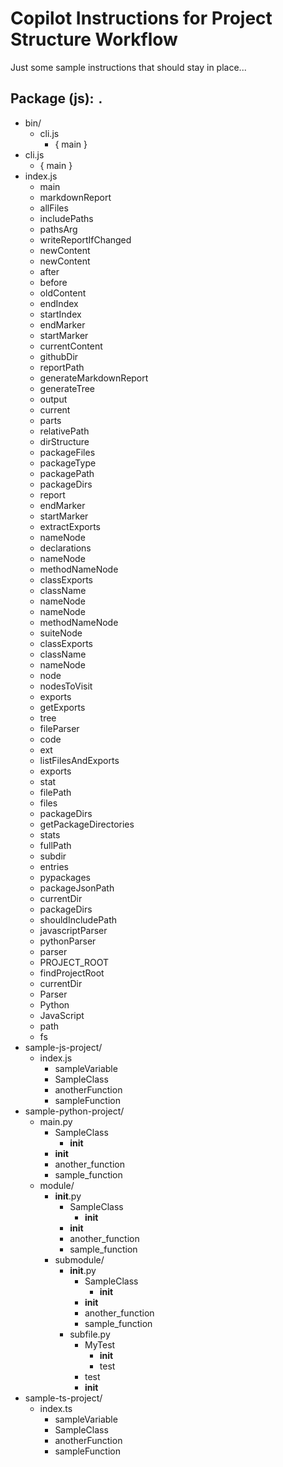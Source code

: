 # Copilot Instructions for Project Structure Workflow

Just some sample instructions that should stay in place...

<!-- BEGIN GENERATED CONTENT -->

## Package (js): `.`

-   bin/
    -   cli.js
        -   { main }
-   cli.js
    -   { main }
-   index.js
    -   main
    -   markdownReport
    -   allFiles
    -   includePaths
    -   pathsArg
    -   writeReportIfChanged
    -   newContent
    -   newContent
    -   after
    -   before
    -   oldContent
    -   endIndex
    -   startIndex
    -   endMarker
    -   startMarker
    -   currentContent
    -   githubDir
    -   reportPath
    -   generateMarkdownReport
    -   generateTree
    -   output
    -   current
    -   parts
    -   relativePath
    -   dirStructure
    -   packageFiles
    -   packageType
    -   packagePath
    -   packageDirs
    -   report
    -   endMarker
    -   startMarker
    -   extractExports
    -   nameNode
    -   declarations
    -   nameNode
    -   methodNameNode
    -   classExports
    -   className
    -   nameNode
    -   nameNode
    -   methodNameNode
    -   suiteNode
    -   classExports
    -   className
    -   nameNode
    -   node
    -   nodesToVisit
    -   exports
    -   getExports
    -   tree
    -   fileParser
    -   code
    -   ext
    -   listFilesAndExports
    -   exports
    -   stat
    -   filePath
    -   files
    -   packageDirs
    -   getPackageDirectories
    -   stats
    -   fullPath
    -   subdir
    -   entries
    -   pypackages
    -   packageJsonPath
    -   currentDir
    -   packageDirs
    -   shouldIncludePath
    -   javascriptParser
    -   pythonParser
    -   parser
    -   PROJECT_ROOT
    -   findProjectRoot
    -   currentDir
    -   Parser
    -   Python
    -   JavaScript
    -   path
    -   fs
-   sample-js-project/
    -   index.js
        -   sampleVariable
        -   SampleClass
        -   anotherFunction
        -   sampleFunction
-   sample-python-project/
    -   main.py
        -   SampleClass
            -   **init**
        -   **init**
        -   another_function
        -   sample_function
    -   module/
        -   **init**.py
            -   SampleClass
                -   **init**
            -   **init**
            -   another_function
            -   sample_function
        -   submodule/
            -   **init**.py
                -   SampleClass
                    -   **init**
                -   **init**
                -   another_function
                -   sample_function
            -   subfile.py
                -   MyTest
                    -   **init**
                    -   test
                -   test
                -   **init**
-   sample-ts-project/
    -   index.ts
        -   sampleVariable
        -   SampleClass
        -   anotherFunction
        -   sampleFunction

<!-- END GENERATED CONTENT -->
